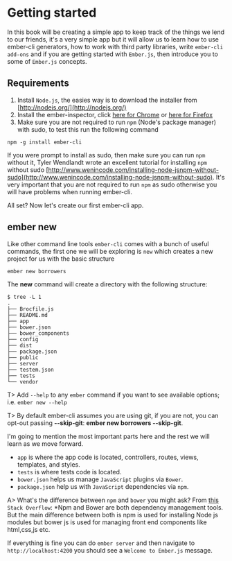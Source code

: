 # Getting started

In this book will be creating a simple app to keep track of the things we lend to our friends, it's a very simple app but it will allow us to learn how to use ember-cli generators, how to work with third party libraries, write `ember-cli add-ons` and if you are getting started with `Ember.js`, then introduce you to some of `Ember.js` concepts.

## Requirements

1. Install `Node.js`, the easies way is to download the installer from [http://nodejs.org/](http://nodejs.org/)
2. Install the ember-inspector, click [here for Chrome](https://chrome.google.com/webstore/detail/ember-inspector/bmdblncegkenkacieihfhpjfppoconhi?hl=en) or [here for Firefox](https://chrome.google.com/webstore/detail/ember-inspector/bmdblncegkenkacieihfhpjfppoconhi?hl=en)
3. Make sure you are not required to run `npm` (Node's package manager) with sudo, to test this run the following command

```shell
npm -g install ember-cli
```
If you were prompt to install as sudo, then make sure you can run `npm` without it, Tyler Wendlandt wrote an excellent tutorial for installing `npm` without sudo [http://www.wenincode.com/installing-node-jsnpm-without-sudo](http://www.wenincode.com/installing-node-jsnpm-without-sudo). It's very important that you are not required to run `npm` as sudo otherwise you will have problems when running ember-cli.

All set? Now let's create our first ember-cli app.

## ember new
Like other command line tools `ember-cli` comes with a bunch of useful commands, the first one we will be exploring is `new` which creates a new project for us with the basic structure

```shell
ember new borrowers
```

The **new** command will create a directory with the following structure:


```shell
$ tree -L 1
.
├── Brocfile.js
├── README.md
├── app
├── bower.json
├── bower_components
├── config
├── dist
├── package.json
├── public
├── server
├── testem.json
├── tests
└── vendor
```

T> Add `--help` to any `ember` command if you want to see available
options; i.e. `ember new --help`

T> By default ember-cli assumes you are using git, if you are not, you
can opt-out passing **--skip-git**: **ember new borrowers --skip-git**.

I'm going to mention the most important parts here and the rest we will learn as we move forward.

- `app` is where the app code is located, controllers, routes, views, templates, and styles.
- `tests` is where tests code is located.
- `bower.json` helps us manage `JavaScript` plugins via `Bower`.
- `package.json` help us with `JavaScript` dependencies via `npm`.

A> What's the difference between `npm` and `bower` you might ask? From [this](http://stackoverflow.com/questions/21198977/difference-between-grunt-npm-and-bower-package-json-vs-bower-json/21199026#21199026) `Stack Overflow`: *Npm and Bower are both dependency management tools. But the main difference between both is npm is used for installing Node js modules but bower js is used for managing front end components like html,css,js etc.

If everything is fine you can do `ember server` and then navigate to `http://localhost:4200` you should see a `Welcome to Ember.js` message.
